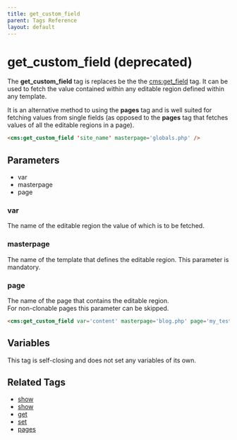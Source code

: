 ```yaml
---
title: get_custom_field
parent: Tags Reference
layout: default
---
```


# get_custom_field (deprecated)

The **get_custom_field** tag is replaces be the the <cms:get_field> tag. It can be used to fetch the value contained within any editable region defined within any template.

It is an alternative method to using the **pages** tag and is well suited for fetching values from single fields (as opposed to the **pages** tag that fetches values of all the editable regions in a page).

```html
<cms:get_custom_field 'site_name' masterpage='globals.php' />
```

## Parameters

* var
* masterpage
* page

### var

The name of the editable region the value of which is to be fetched.

### masterpage

The name of the template that defines the editable region. This parameter is mandatory.

### page

The name of the page that contains the editable region.<br/>
For non-clonable pages this parameter can be skipped.

```html
<cms:get_custom_field var='content' masterpage='blog.php' page='my_test_page' />
```

## Variables

This tag is self-closing and does not set any variables of its own.

## Related Tags

* [show](./get_field.html)
* [show](./show.html)
* [get](./get.html)
* [set](./set.html)
* [pages](./pages.html)
